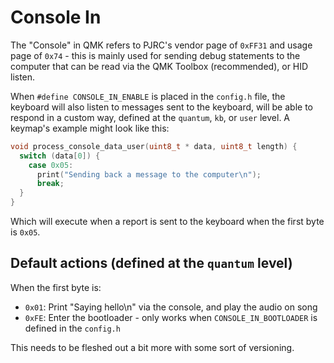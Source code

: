 # Console In

The "Console" in QMK refers to PJRC's vendor page of `0xFF31` and usage page of `0x74` - this is mainly used for sending debug statements to the computer that can be read via the QMK Toolbox (recommended), or HID listen.

When `#define CONSOLE_IN_ENABLE` is placed in the `config.h` file, the keyboard will also listen to messages sent to the keyboard, will be able to respond in a custom way, defined at the `quantum`, `kb`, or `user` level. A keymap's example might look like this:

```c
void process_console_data_user(uint8_t * data, uint8_t length) {
  switch (data[0]) {
    case 0x05:
      print("Sending back a message to the computer\n");
      break;
  }
}
```

Which will execute when a report is sent to the keyboard when the first byte is `0x05`.

## Default actions (defined at the `quantum` level)

When the first byte is:

* `0x01`: Print "Saying hello\n" via the console, and play the audio on song
* `0xFE`: Enter the bootloader - only works when `CONSOLE_IN_BOOTLOADER` is defined in the `config.h`

This needs to be fleshed out a bit more with some sort of versioning.